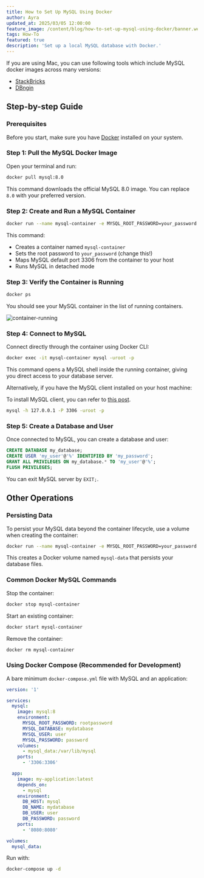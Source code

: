 ```yaml
---
title: How to Set Up MySQL Using Docker
author: Ayra
updated_at: 2025/03/05 12:00:00
feature_image: /content/blog/how-to-set-up-mysql-using-docker/banner.webp
tags: How-To
featured: true
description: 'Set up a local MySQL database with Docker.'
---
```


<HintBlock type="info">

If you are using Mac, you can use following tools which include MySQL docker images across many versions:

- [StackBricks](https://stackbricks.app/)
- [DBngin](https://dbngin.com/)

</HintBlock>

## Step-by-step Guide

### Prerequisites

Before you start, make sure you have [Docker](https://www.docker.com/products/docker-desktop) installed on your system.

### Step 1: Pull the MySQL Docker Image

Open your terminal and run:

```bash
docker pull mysql:8.0
```

This command downloads the official MySQL 8.0 image. You can replace `8.0` with your preferred version.

### Step 2: Create and Run a MySQL Container

```bash
docker run --name mysql-container -e MYSQL_ROOT_PASSWORD=your_password -p 3306:3306 -d mysql:8.0
```

This command:

- Creates a container named `mysql-container`
- Sets the root password to `your_password` (change this!)
- Maps MySQL default port 3306 from the container to your host
- Runs MySQL in detached mode

### Step 3: Verify the Container is Running

```bash
docker ps
```

You should see your MySQL container in the list of running containers.

![container-running](/content/blog/how-to-set-up-mysql-using-docker/container-running.webp)

### Step 4: Connect to MySQL

Connect directly through the container using Docker CLI:

```bash
docker exec -it mysql-container mysql -uroot -p
```

This command opens a MySQL shell inside the running container, giving you direct access to your database server.

Alternatively, if you have the MySQL client installed on your host machine:

<HintBlock type="info">

To install MySQL client, you can refer to [this post](/blog/how-to-install-mysql-client-on-mac-ubuntu-centos-windows).

</HintBlock>

```bash
mysql -h 127.0.0.1 -P 3306 -uroot -p
```

### Step 5: Create a Database and User

Once connected to MySQL, you can create a database and user:

```sql
CREATE DATABASE my_database;
CREATE USER 'my_user'@'%' IDENTIFIED BY 'my_password';
GRANT ALL PRIVILEGES ON my_database.* TO 'my_user'@'%';
FLUSH PRIVILEGES;
```

You can exit MySQL server by `EXIT;`.

## Other Operations

### Persisting Data

To persist your MySQL data beyond the container lifecycle, use a volume when creating the container:

```bash
docker run --name mysql-container -e MYSQL_ROOT_PASSWORD=your_password -p 3306:3306 -v mysql-data:/var/lib/mysql -d mysql:8.0
```

This creates a Docker volume named `mysql-data` that persists your database files.

### Common Docker MySQL Commands

Stop the container:

```bash
docker stop mysql-container
```

Start an existing container:

```bash
docker start mysql-container
```

Remove the container:

```bash
docker rm mysql-container
```

### Using Docker Compose (Recommended for Development)

A bare minimum `docker-compose.yml` file with MySQL and an application:

```yaml
version: '1'

services:
  mysql:
    image: mysql:8
    environment:
      MYSQL_ROOT_PASSWORD: rootpassword
      MYSQL_DATABASE: mydatabase
      MYSQL_USER: user
      MYSQL_PASSWORD: password
    volumes:
      - mysql_data:/var/lib/mysql
    ports:
      - '3306:3306'

  app:
    image: my-application:latest
    depends_on:
      - mysql
    environment:
      DB_HOST: mysql
      DB_NAME: mydatabase
      DB_USER: user
      DB_PASSWORD: password
    ports:
      - '8080:8080'

volumes:
  mysql_data:
```

Run with:

```bash
docker-compose up -d
```
